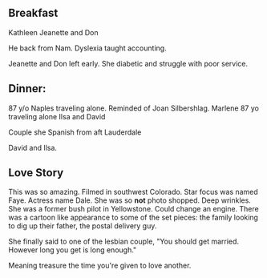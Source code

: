 ## Breakfast
Kathleen Jeanette and Don

He back from Nam. Dyslexia taught accounting. 

Jeanette and Don left early. She diabetic and struggle with poor service. 

## Dinner:
87 y/o Naples traveling alone. Reminded of Joan Silbershlag. 
Marlene 87 yo traveling alone
Ilsa and David

Couple she Spanish from aft Lauderdale

David and Ilsa. 

## Love Story
This was so amazing. Filmed in southwest Colorado. Star focus was named Faye. Actress name Dale. She was so **not** photo shopped. Deep wrinkles. She was a former bush pilot in Yellowstone. Could change an engine. There was a cartoon like appearance to some of the set pieces: the family looking to dig up their father, the postal delivery guy. 

She finally said to one of the lesbian couple, "You should get married. However long you get is long enough."

Meaning treasure the time you're given to love another. 